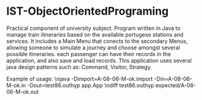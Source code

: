 # IST-ObjectOrientedPrograming
Practical component of university subject. Program written in Java to manage train itineraries based on the available portugese stations and services. It includes a Main Menu that conects to the secondary Menus, allowing someone to simulate a journey and choose amongst several possible itineraries. each passenger can  have their records in the application, and also save and load records. This application uses several java design patterns such as: Command, Visitor, Strategy. 

Example of usage: 
\njava -Dimport=A-08-06-M-ok.import -Din=A-08-06-M-ok.in -Dout=test86.outhyp app.App
\ndiff test86.outhyp expected/A-08-06-M-ok.out
